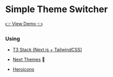 # Simple Theme Switcher

[👉 View Demo 👈](https://nextjs-simple-theme-switcher.vercel.app/)

### Using
- [T3 Stack (Next.js + TailwindCSS)](https://create.t3.gg/)

- [Next Themes](https://www.npmjs.com/package/next-themes) 📌

- [Heroicons](https://github.com/tailwindlabs/heroicons)

